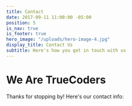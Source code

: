 ```yaml
---
title: Contact
date: 2017-09-11 11:00:00 -05:00
position: 5
is_nav: true
is_footer: true
hero_image: "/uploads/hero-image-4.jpg"
display_title: Contact Us
subtitle: Here's how you get in touch with us
---
```


# We Are TrueCoders

Thanks for stopping by! Here's our contact info: